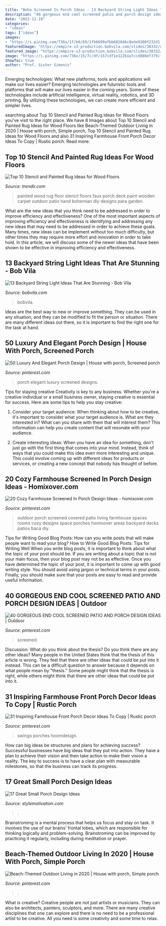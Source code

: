 ```yaml
---
title: "Boho Screened In Porch Ideas - 13 Backyard String Light Ideas That Are Stunning"
description: "40 gorgeous end cool screened patio and porch design ideas"
date: "2022-11-19"
categories:
- "ideas"
tags: ["ideas"]
images:
- "https://i.pinimg.com/736x/1f/b6/69/1fb6699afbb882046c0ede9200f232d1.jpg"
featuredImage: "https://empire-s3-production.bobvila.com/slides/38332/original/backyard_patio_string_lights.jpg?1594226228"
featured_image: "https://empire-s3-production.bobvila.com/slides/38332/original/backyard_patio_string_lights.jpg?1594226228"
image: "https://i.pinimg.com/736x/15/7c/df/157cdf1e122b1e7ccd080ef375cf3bf1.jpg"
ShowToc: true
author: "Prof. Sister Simonis"
---
```



Emerging technologies: What new platforms, tools and applications will make our lives easier?
Emerging technologies are futuristic tools and platforms that will make our lives easier in the coming years. Some of these technologies include artificial intelligence, virtual reality, robotics, and 3D printing. By utilizing these technologies, we can create more efficient and simpler lives.

	

		
searching about Top 10 Stencil and Painted Rug Ideas for Wood Floors you've visit to the right place. We have 8 Images about Top 10 Stencil and Painted Rug Ideas for Wood Floors like Beach-Themed Outdoor Living in 2020 | House with porch, Simple porch, Top 10 Stencil and Painted Rug Ideas for Wood Floors and also 31 Inspiring Farmhouse Front Porch Decor Ideas To Copy | Rustic porch. Read more:
		
    
## Top 10 Stencil And Painted Rug Ideas For Wood Floors

<img loading=lazy src="http://cdn.trendir.com/wp-content/uploads/old/trends/assets_c/2015/08/painted-wood-porch-faux-rug-thumb-autox840-55609.jpg" onerror="this.onerror=null;this.src='https://tse4.mm.bing.net/th?id=OIP.jihh_wMLLBWeM57bInDoYgHaJ4&amp;pid=15.1';" alt="Top 10 Stencil and Painted Rug Ideas for Wood Floors">

_Source: trendir.com_

>painted wood rug floor stencil floors faux porch deck paint wooden carpet outdoor patio hand bohemian diy designs para garden. 

	

What are the new ideas that you think need to be addressed in order to improve efficiency and effectiveness?
One of the most important aspects of improving efficiency and effectiveness is identifying and addressing any new ideas that may need to be addressed in order to achieve these goals. Many times, new ideas can be implement without too much difficulty, but other times they may require more effort and innovation in order to take hold. In this article, we will discuss some of the newer ideas that have been shown to be effective in improving efficiency and effectiveness.

    
## 13 Backyard String Light Ideas That Are Stunning - Bob Vila

<img loading=lazy src="https://empire-s3-production.bobvila.com/slides/38332/original/backyard_patio_string_lights.jpg?1594226228" onerror="this.onerror=null;this.src='https://tse3.mm.bing.net/th?id=OIP.G4IPIkEmvYxqNEqJyCR82QHaFX&amp;pid=15.1';" alt="13 Backyard String Light Ideas That Are Stunning - Bob Vila">

_Source: bobvila.com_

>bobvila. 

	

Ideas are the best way to new or improve something. They can be used in any situation, and they can be modified to fit the person or situation. There are many different ideas out there, so it is important to find the right one for the task at hand.

    
## 50 Luxury And Elegant Porch Design | House With Porch, Screened Porch

<img loading=lazy src="https://i.pinimg.com/736x/42/7b/16/427b16f20d220b84ff028b8151ce9c86.jpg" onerror="this.onerror=null;this.src='https://tse1.mm.bing.net/th?id=OIP.YB-l_AYsMSgwNZBDMA1_UQHaKX&amp;pid=15.1';" alt="50 Luxury And Elegant Porch Design | House with porch, Screened porch">

_Source: pinterest.com_

>porch elegant luxury screened designs. 

	

Tips for staying creative
Creativity is key to any business. Whether you're a creative individual or a small business owner, staying creative is essential for success. Here are some tips to help you stay creative: 
1. Consider your target audience: When thinking about how to be creative, it's important to consider what your target audience is. What are they interested in? What can you share with them that will interest them? This information can help you create content that will resonate with your audience. 

2. Create interesting ideas: When you have an idea for something, don't just go with the first thing that comes into your mind. Instead, think of ways that you could make this idea even more interesting and unique. This could involve coming up with different ideas for products or services, or creating a new concept that nobody has thought of before. 


    
## 20 Cozy Farmhouse Screened In Porch Design Ideas - Homixover.com

<img loading=lazy src="https://i.pinimg.com/736x/8c/ae/a1/8caea14f834dcfeacb7fdaa73fa75fe2.jpg" onerror="this.onerror=null;this.src='https://tse1.mm.bing.net/th?id=OIP.DswU5_MT1e1m_EGtLNN-swHaJ3&amp;pid=15.1';" alt="20 Cozy Farmhouse Screened In Porch Design Ideas - homixover.com">

_Source: pinterest.com_

>outdoor porch screened covered patio living farmhouse spaces rooms cozy designs space porches homixover areas backyard decks patios baca diy. 

	

Tips for Writing Good Blog Posts: How can you write posts that will make people want to read your blog?
How to Write Good Blog Posts: Tips for Writing Well
When you write blog posts, it is important to think about what the topic of your post should be.  If you are writing about a topic that is not your main focus, then your blog post may not be as effective.  Once you have determined the topic of your post, it is important to come up with good writing style.  You should avoid using jargon or technical terms in your posts.  Finally, you should make sure that your posts are easy to read and provide useful information.

    
## 40 GORGEOUS END COOL SCREENED PATIO AND PORCH DESIGN IDEAS | Outdoor

<img loading=lazy src="https://i.pinimg.com/736x/1f/b6/69/1fb6699afbb882046c0ede9200f232d1.jpg" onerror="this.onerror=null;this.src='https://tse3.mm.bing.net/th?id=OIP.LOMXU11KdfIyjLN3IDNS0QHaLH&amp;pid=15.1';" alt="40 GORGEOUS END COOL SCREENED PATIO AND PORCH DESIGN IDEAS | Outdoor">

_Source: pinterest.com_

>screened. 

	

Discussion: What do you think about the thesis? Do you think there are any other ideas?
Many people in the United States think that the thesis of this article is wrong. They feel that there are other ideas that could be put into it instead. This can be a difficult question to answer because it depends on what people mean by "thesis." Some people might think that the thesis is right, while others might think that there are other ideas that could be put into it.

    
## 31 Inspiring Farmhouse Front Porch Decor Ideas To Copy | Rustic Porch

<img loading=lazy src="https://i.pinimg.com/736x/15/7c/df/157cdf1e122b1e7ccd080ef375cf3bf1.jpg" onerror="this.onerror=null;this.src='https://tse4.mm.bing.net/th?id=OIP.kUR_KRjb4MbSYKVDzAE7bQHaLH&amp;pid=15.1';" alt="31 Inspiring Farmhouse Front Porch Decor Ideas To Copy | Rustic porch">

_Source: pinterest.com_

>swings porches hoomdesign. 

	

How can big ideas be structures and plans for achieving success?
Successful businesses have big ideas that they put into action. They have a plan to achieve their vision and then take action to make their vision a reality. The key to success is to have a clear plan with measurable milestones, so that the business can track its progress.

    
## 17 Great Small Porch Design Ideas

<img loading=lazy src="https://www.stylemotivation.com/wp-content/uploads/2014/02/17-Great-Small-Porch-Design-Ideas-10.jpg" onerror="this.onerror=null;this.src='https://tse1.mm.bing.net/th?id=OIP.eUoRvIj31gkWdwVamC1z_QHaJr&amp;pid=15.1';" alt="17 Great Small Porch Design Ideas">

_Source: stylemotivation.com_

>. 

	

Brainstroming is a mental process that helps us focus and stay on task. It involves the use of our brains’ frontal lobes, which are responsible for thinking logically and problem-solving. Brainstroming can be improved by practicing it regularly, including during meditation or prayer.

    
## Beach-Themed Outdoor Living In 2020 | House With Porch, Simple Porch

<img loading=lazy src="https://i.pinimg.com/736x/1d/e6/eb/1de6eb7fc673dbcd8ad3e7043096a3b1.jpg" onerror="this.onerror=null;this.src='https://tse4.mm.bing.net/th?id=OIP.fbs_cJ9_sWhiWh2wCmpSBQHaLH&amp;pid=15.1';" alt="Beach-Themed Outdoor Living in 2020 | House with porch, Simple porch">

_Source: pinterest.com_

>. 

	

What is creative?
Creative people are not just artists or musicians. They can also be architects, painters, sculptors, and more. There are many creative disciplines that one can explore and there is no need to be a professional artist to be creative. All you need is some creativity and some time to relax.

